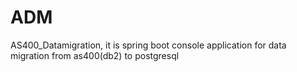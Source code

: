 # ADM

AS400_Datamigration,
 it is spring boot console application for data migration from as400(db2) to postgresql

